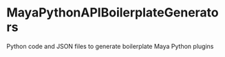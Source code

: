 # MayaPythonAPIBoilerplateGenerators
Python code and JSON files to generate boilerplate Maya Python plugins
